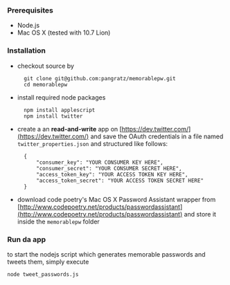 ### Prerequisites

* Node.js
* Mac OS X (tested with 10.7 Lion)

### Installation

* checkout source by

		git clone git@github.com:pangratz/memorablepw.git
		cd memorablepw

* install required node packages
		
		npm install applescript
		npm install twitter
		
* create a an **read-and-write** app on [https://dev.twitter.com/](https://dev.twitter.com/) and save the OAuth credentials in a file named `twitter_properties.json` and structured like follows:

		{
			"consumer_key": "YOUR CONSUMER KEY HERE",
			"consumer_secret": "YOUR CONSUMER SECRET HERE",
			"access_token_key": "YOUR ACCESS TOKEN KEY HERE",
			"access_token_secret": "YOUR ACCESS TOKEN SECRET HERE"
		}

	
		
		
* download code poetry's Mac OS X Password Assistant wrapper from [http://www.codepoetry.net/products/passwordassistant](http://www.codepoetry.net/products/passwordassistant) and store it inside the `memorablepw` folder

### Run da app

to start the nodejs script which generates memorable passwords and tweets them, simply execute
		
	node tweet_passwords.js
